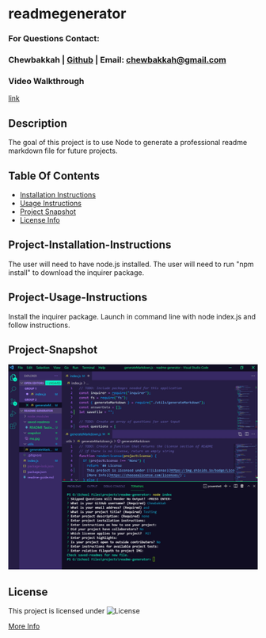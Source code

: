 # readmegenerator
### For Questions Contact:
### Chewbakkah | [Github](https://github.com/Chewbakkah) | Email: chewbakkah@gmail.com
### Video Walkthrough
[link](https://drive.google.com/file/d/1CfkxxOKd5k8MRukgPcGRSrU4UkLKe3PR/view)
## Description
The goal of this project is to use Node to generate a professional readme markdown file for future projects.
## Table Of Contents
* [Installation Instructions](#Project-Installation-Instructions)
* [Usage Instructions](#Project-Usage-Instructions)
* [Project Snapshot](#Project-Snapshot)
* [License Info](#License)
## Project-Installation-Instructions
  The user will need to have node.js installed. The user will need to run "npm install" to download the inquirer package.
## Project-Usage-Instructions
  Install the inquirer package. Launch in command line with node index.js and follow instructions.
## Project-Snapshot
![Project Snapshot](https://raw.githubusercontent.com/Chewbakkah/readme-generator/dev/snapshot/snapshot.JPG)
## License
  This project is licensed under
![License](https://img.shields.io/badge/License-MIT-blue.svg)
     
[More Info](https://choosealicense.com/licenses/)
